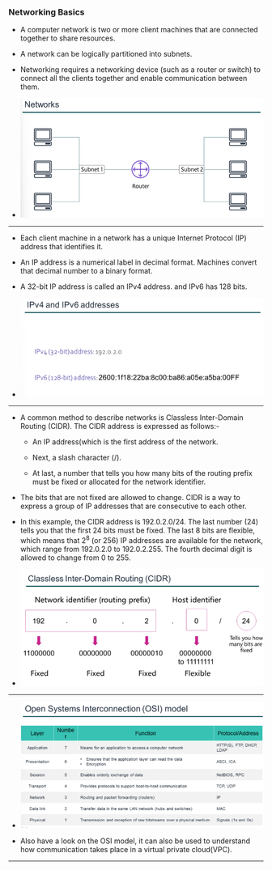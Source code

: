 <h3>Networking Basics</h3>
<ul>
<li><p>A computer network is two or more client machines that are connected together to share resources.</p></li>
<li><p>A network can be logically partitioned into subnets.</p></li>
<li><p>Networking requires a networking device (such as a router or switch) to connect all the clients together and
enable communication between them.</p></li>
<li><p><img src="../assets/networks_subnet.png"/></p></li>
</ul>
<hr>
<ul>
<li><p>Each client machine in a network has a unique Internet Protocol (IP) address that identifies
it.</p></li>
<li><p>An IP address is a numerical label in decimal format. Machines convert that decimal number to a binary format.</p></li>
<li><p>A 32-bit IP address is called an IPv4 address. and IPv6 has 128 bits.</p></li>
<li><p><img src="../assets/ip_address.png"/> </p></li>
</ul>
<hr>
<ul>
<li><p>A common method to describe networks is Classless Inter-Domain Routing (CIDR). The CIDR address is expressed as follows:- </p>
<ul>
<li><p>An IP address(which is the first address of the network.</p></li>
<li><p>Next, a slash character (/).</p></li>
<li><p>At last, a number that tells you how many bits of the routing prefix must be fixed or allocated for the network identifier.</p></li>
</ul>
</li>
<li><p>The bits that are not fixed are allowed to change. CIDR is a way to express a group of IP addresses that are consecutive to each other.</p></li>
<li><p>In this example, the CIDR address is 192.0.2.0/24. The last number (24) tells you that the
first 24 bits must be fixed. The last 8 bits are flexible, which means that 2<sup>8</sup> (or 256) IP addresses are available for the network, which range from 192.0.2.0 to 192.0.2.255. The
fourth decimal digit is allowed to change from 0 to 255.</p></li>
<li><img src="../assets/cider.png"/> </li>
</ul>

<hr>
<ul>
<li><img src="../assets/osi_model.png"/> </li>
<li><p>Also have a look on the OSI model, it can also be used to understand how communication takes place in a virtual private cloud(VPC).</p></li>
</ul>

<hr>